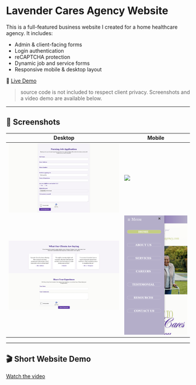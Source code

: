 # Lavender Cares Agency Website

This is a full-featured business website I created for a home healthcare agency. It includes:

- Admin & client-facing forms
- Login authentication
- reCAPTCHA protection
- Dynamic job and service forms
- Responsive mobile & desktop layout

🔗 [Live Demo](https://lavendercaresagency.com)

> source code is not included to respect client privacy. Screenshots and a video demo are available below.

---

## 📸 Screenshots

| Desktop | Mobile |
|--------|--------|
| ![](screenshots/careers-page-screenshot.png) | ![](screenshots/homepage-screenshot-mobile.PNG) |
| ![](screenshots/testimonial-page-screenshot.png) | ![](screenshots/menu-bar-screenshot-mobile.PNG) |

---

## 🎬 Short Website Demo
[Watch the video](Website-Demo.mov)

